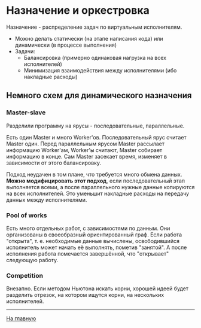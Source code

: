 # Назначение и оркестровка

Назначение - распределение задач по виртуальным исполнителям.

- Можно делать статически (на этапе написания кода) или динамически (в процессе выполнения)
- Задачи:
	- Балансировка (примерно одинаковая нагрузка на всех исполнителей)
	- Минимизация взаимодействия между исполнителями (ибо накладные расходы)

## Немного схем для динамического назначения

### Master-slave

Разделили программу на ярусы - последовательные, параллельные.

Есть один Master и много Worker'ов. Последовательный ярус считает Master один. 
Перед параллельным ярусом Master рассылает информацию Worker'ам, Worker'ы считают, Master собирает информацию в конце.
Сам Master засекает время, изменяет в зависимости от этого балансировку.

Подход неудачен в том плане, что требуется много обмена данных. 
**Можно модифицировать этот подход**, если последовательный этап выполняется всеми, а после параллельного нужные данные копируются на всех исполнителей.
Это уменьшит накладные расходы на передачу данных между исполнителями.

### Pool of works

Есть много отдельных работ, с зависимостями по данным. Они организованы в своеобразный ориентированный граф. 
Если работа "открыта", т. е. необходимые данные вычислены, освободившийся исполнитель может начать её выполнять, пометив "занятой".
А после исполнения работа помечается завершённой, что "открывает" следующую работу.

### Competition

Внезапно. Если методом Ньютона искать корни, хорошей идеей будет разделить отрезок, на котором ищутся корни, на нескольких исполнителей.



----

[На главную](../Readme.md)